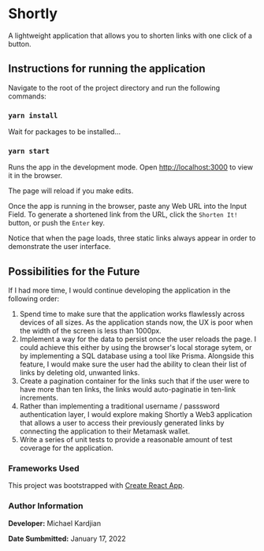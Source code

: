 # Shortly

A lightweight application that allows you to shorten links with one click of a button.

## Instructions for running the application

Navigate to the root of the project directory and run the following commands:

### `yarn install`

Wait for packages to be installed...

### `yarn start`

Runs the app in the development mode.
Open [http://localhost:3000](http://localhost:3000) to view it in the browser.

The page will reload if you make edits.

Once the app is running in the browser, paste any Web URL into the Input Field. To generate a shortened link from the URL, click the `Shorten It!` button, or push the `Enter` key.

Notice that when the page loads, three static links always appear in order to demonstrate the user interface. 

## Possibilities for the Future

If I had more time, I would continue developing the application in the following order:
1. Spend time to make sure that the application works flawlessly across devices of all sizes. As the application stands now, the UX is poor when the width of the screen is less than 1000px.
2. Implement a way for the data to persist once the user reloads the page. I could achieve this either by using the browser's local storage sytem, or by implementing a SQL database using a tool like Prisma. Alongside this feature, I would make sure the user had the ability to clean their list of links by deleting old, unwanted links.
3. Create a pagination container for the links such that if the user were to have more than ten links, the links would auto-paginatie in ten-link increments.
4. Rather than implementing a traditional username / passsword authentication layer, I would explore making Shortly a Web3 application that allows a user to access their previously generated links by connecting the application to their Metamask wallet.
5. Write a series of unit tests to provide a reasonable amount of test coverage for the application.


### Frameworks Used

This project was bootstrapped with [Create React App](https://github.com/facebook/create-react-app).

### Author Information

**Developer:** Michael Kardjian

**Date Sumbmitted:** January 17, 2022
